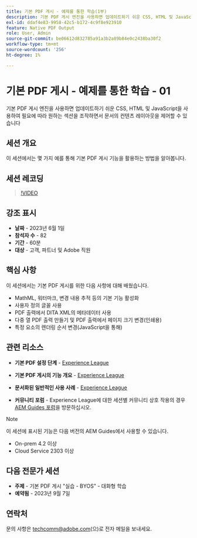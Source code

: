 ```yaml
---
title: 기본 PDF 게시 - 예제를 통한 학습(1부)
description: 기본 PDF 게시 엔진을 사용하면 업데이트하기 쉬운 CSS, HTML 및 JavaScript을 사용하여 필요에 따라 원하는 섹션을 조작하면서 문서의 컨텐츠 레이아웃을 제어할 수 있습니다.
exl-id: ddaf4e83-9958-42c5-b172-4c9f8e923910
feature: Native PDF Output
role: User, Admin
source-git-commit: be06612d832785a91a3b2a89b84e0c2438ba30f2
workflow-type: tm+mt
source-wordcount: '256'
ht-degree: 1%

---
```


# 기본 PDF 게시 - 예제를 통한 학습 - 01

기본 PDF 게시 엔진을 사용하면 업데이트하기 쉬운 CSS, HTML 및 JavaScript을 사용하여 필요에 따라 원하는 섹션을 조작하면서 문서의 컨텐츠 레이아웃을 제어할 수 있습니다

## 세션 개요

이 세션에서는 몇 가지 예를 통해 기본 PDF 게시 기능을 활용하는 방법을 알아봅니다.

## 세션 레코딩

>[!VIDEO](https://video.tv.adobe.com/v/3420092/native-pdf-aem-guides?quality=12&learn=on)

## 강조 표시

- **날짜** - 2023년 6월 1일
- **참석자 수** - 82
- **기간** - 60분
- **대상** - 고객, 파트너 및 Adobe 직원

## 핵심 사항

이 세션에서는 기본 PDF 게시를 위한 다음 사항에 대해 배웠습니다.
- MathML, 워터마크, 변경 내용 추적 등의 기본 기능 활성화
- 사용자 정의 글꼴 사용
- PDF 출력에서 DITA XML의 메타데이터 사용
- 다중 열 PDF 출력 만들기 및 PDF 출력에서 페이지 크기 변경(인쇄용)
- 특정 요소의 렌더링 순서 변경(JavaScript을 통해)


## 관련 리소스

- **기본 PDF 설정 단계** - [Experience League](https://experienceleague.adobe.com/docs/experience-manager-guides-learn/tutorials/knowledge-base/kb-articles/publishing/configuring-aem-environment-for-native-pdf-publishing.html?lang=en)

- **기본 PDF 게시의 기능 개요** - [Experience League](https://experienceleague.adobe.com/docs/experience-manager-guides-learn/tutorials/knowledge-base/expert-session/native-pdf-publishing-essentials-feb23.html?lang=ko)

- **문서화된 일반적인 사용 사례** - [Experience League](https://experienceleague.adobe.com/docs/experience-manager-guides-learn/tutorials/install-guide/on-prem-ig/output-gen-config/config-native-pdf-publish/content-styles/stylesheet.html?lang=ko)

- **커뮤니티 포럼** - Experience League에 대한 세션별 커뮤니티 상호 작용의 경우 [AEM Guides 포럼](https://experienceleaguecommunities.adobe.com/t5/experience-manager-guides/bd-p/xml-documentation-discussions?profile.language=ko)을 방문하십시오.

>[!NOTE]
>
> 이 세션에 표시된 기능은 다음 버전의 AEM Guides에서 사용할 수 있습니다.
> - On-prem 4.2 이상
> - Cloud Service 2303 이상

## 다음 전문가 세션

- **주제** - 기본 PDF 게시 &quot;실습 - BYOS&quot; - 대화형 학습
- **예약됨** - 2023년 9월 7일

## 연락처

문의 사항은 <techcomm@adobe.com>(으)로 전자 메일을 보내세요.
